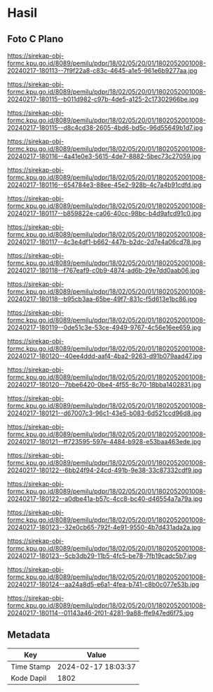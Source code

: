 # Hasil

## Foto C Plano

https://sirekap-obj-formc.kpu.go.id/8089/pemilu/pdpr/18/02/05/20/01/1802052001008-20240217-180113--7f9f22a8-c83c-4645-a1e5-961e6b9277aa.jpg

https://sirekap-obj-formc.kpu.go.id/8089/pemilu/pdpr/18/02/05/20/01/1802052001008-20240217-180115--b011d982-c97b-4de5-a125-2c17302966be.jpg

https://sirekap-obj-formc.kpu.go.id/8089/pemilu/pdpr/18/02/05/20/01/1802052001008-20240217-180115--d8c4cd38-2605-4bd6-bd5c-96d55649b1d7.jpg

https://sirekap-obj-formc.kpu.go.id/8089/pemilu/pdpr/18/02/05/20/01/1802052001008-20240217-180116--4a41e0e3-5615-4de7-8882-5bec73c27059.jpg

https://sirekap-obj-formc.kpu.go.id/8089/pemilu/pdpr/18/02/05/20/01/1802052001008-20240217-180116--654784e3-88ee-45e2-928b-4c7a4b91cdfd.jpg

https://sirekap-obj-formc.kpu.go.id/8089/pemilu/pdpr/18/02/05/20/01/1802052001008-20240217-180117--b859822e-ca06-40cc-98bc-b4d9afcd91c0.jpg

https://sirekap-obj-formc.kpu.go.id/8089/pemilu/pdpr/18/02/05/20/01/1802052001008-20240217-180117--4c3e4df1-b662-447b-b2dc-2d7e4a06cd78.jpg

https://sirekap-obj-formc.kpu.go.id/8089/pemilu/pdpr/18/02/05/20/01/1802052001008-20240217-180118--f767eaf9-c0b9-4874-ad6b-29e7dd0aab06.jpg

https://sirekap-obj-formc.kpu.go.id/8089/pemilu/pdpr/18/02/05/20/01/1802052001008-20240217-180118--b95cb3aa-65be-49f7-831c-f5d613e1bc86.jpg

https://sirekap-obj-formc.kpu.go.id/8089/pemilu/pdpr/18/02/05/20/01/1802052001008-20240217-180119--0de51c3e-53ce-4949-9767-4c56e16ee659.jpg

https://sirekap-obj-formc.kpu.go.id/8089/pemilu/pdpr/18/02/05/20/01/1802052001008-20240217-180120--40ee4ddd-aaf4-4ba2-9263-d91b079aad47.jpg

https://sirekap-obj-formc.kpu.go.id/8089/pemilu/pdpr/18/02/05/20/01/1802052001008-20240217-180120--7bbe6420-0be4-4f55-8c70-18bba1402831.jpg

https://sirekap-obj-formc.kpu.go.id/8089/pemilu/pdpr/18/02/05/20/01/1802052001008-20240217-180121--d67007c3-96c1-43e5-b083-6d521ccd96d8.jpg

https://sirekap-obj-formc.kpu.go.id/8089/pemilu/pdpr/18/02/05/20/01/1802052001008-20240217-180121--ff723595-597e-4484-b928-e53baa463ede.jpg

https://sirekap-obj-formc.kpu.go.id/8089/pemilu/pdpr/18/02/05/20/01/1802052001008-20240217-180122--6bb24f94-24cd-491b-9e38-33c87332cdf9.jpg

https://sirekap-obj-formc.kpu.go.id/8089/pemilu/pdpr/18/02/05/20/01/1802052001008-20240217-180122--a0dbe41a-b57c-4cc8-bc40-d46554a7a79a.jpg

https://sirekap-obj-formc.kpu.go.id/8089/pemilu/pdpr/18/02/05/20/01/1802052001008-20240217-180123--32e0cb65-792f-4e91-9550-4b7d431ada2a.jpg

https://sirekap-obj-formc.kpu.go.id/8089/pemilu/pdpr/18/02/05/20/01/1802052001008-20240217-180123--5cb3db29-11b5-4fc5-be78-7fb19cadc5b7.jpg

https://sirekap-obj-formc.kpu.go.id/8089/pemilu/pdpr/18/02/05/20/01/1802052001008-20240217-180124--aa24a8d5-e6a1-4fea-b741-c8b0c077e53b.jpg

https://sirekap-obj-formc.kpu.go.id/8089/pemilu/pdpr/18/02/05/20/01/1802052001008-20240217-180114--01143a46-2f01-4281-9a88-ffe947ed6f75.jpg


## Metadata

| Key        | Value               |
| ---------- | ------------------- |
| Time Stamp | 2024-02-17 18:03:37 |
| Kode Dapil | 1802                |



